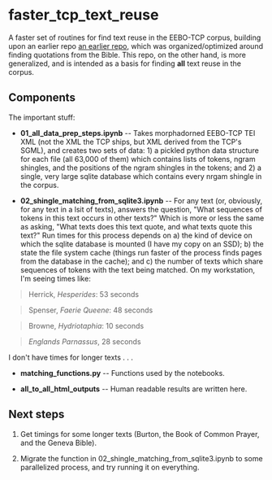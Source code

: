 # faster_tcp_text_reuse

A faster set of routines for find text reuse in the EEBO-TCP corpus, building upon an earlier repo [an earlier repo](https://github.com/spenteco/tcp_text_reuse), which was organized/optimized around finding quotations from the Bible.  This repo, on the other hand, is more generalized, and is intended as a basis for finding **all** text reuse in the corpus.

## Components

The important stuff:

* **01_all_data_prep_steps.ipynb** -- Takes morphadorned EEBO-TCP TEI XML (not the XML the TCP ships, but XML derived from the TCP's SGML), and creates two sets of data: 1) a pickled python data structure for each file (all 63,000 of them) which contains lists of tokens, ngram shingles, and the positions of the ngram shingles in the tokens; and 2) a single, very large sqlite database which contains every nrgam shingle in the corpus.

* **02_shingle_matching_from_sqlite3.ipynb** -- For any text (or, obviously, for any text in a lsit of texts), answers the question, "What sequences of tokens in this text occurs in other texts?"  Which is more or less the same as asking, "What texts does this text quote, and what texts quote this text?"  Run times for this process depends on a) the kind of device on which the sqlite database is mounted (I have my copy on an SSD); b) the state the file system cache (things run faster of the process finds pages from the database in the cache); and c) the number of texts which share sequences of tokens with the text being matched.  On my workstation, I'm seeing times like:

>   Herrick, *Hesperides*: 53 seconds

>   Spenser, *Faerie Queene*: 48 seconds

>   Browne, *Hydriotaphia*: 10 seconds

>   *Englands Parnassus*, 28 seconds

I don't have times for longer texts . . . 

* **matching_functions.py** -- Functions used by the notebooks.

* **all_to_all_html_outputs** -- Human readable results are written here.

## Next steps

1.  Get timings for some longer texts (Burton, the Book of Common Prayer, and the Geneva Bible).

2.  Migrate the function in 02_shingle_matching_from_sqlite3.ipynb to some parallelized process, and try running it on everything.




